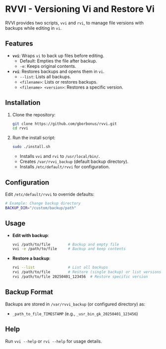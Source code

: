 # RVVI - Versioning Vi and Restore Vi

RVVI provides two scripts, `vvi` and `rvi`, to manage file versions with backups while editing in `vi`.

## Features
- **`vvi`**: Wraps `vi` to back up files before editing.
  - Default: Empties the file after backup.
  - `-e`: Keeps original contents.
- **`rvi`**: Restores backups and opens them in `vi`.
  - `--list`: Lists all backups.
  - `<filename>`: Lists or restores backups.
  - `<filename> <version>`: Restores a specific version.

## Installation
1. Clone the repository:
   ```bash
   git clone https://github.com/gborbonus/rvvi.git
   cd rvvi
   ```
2. Run the install script:
   ```bash
   sudo ./install.sh
   ```
   - Installs `vvi` and `rvi` to `/usr/local/bin/`.
   - Creates `/var/rvvi_backup` (default backup directory).
   - Installs `/etc/default/rvvi` for configuration.

## Configuration
Edit `/etc/default/rvvi` to override defaults:
```bash
# Example: Change backup directory
BACKUP_DIR="/custom/backup/path"
```

## Usage
- **Edit with backup**:
  ```bash
  vvi /path/to/file        # Backup and empty file
  vvi -e /path/to/file     # Backup and keep contents
  ```
- **Restore a backup**:
  ```bash
  rvi --list               # List all backups
  rvi /path/to/file        # Restore (single backup) or list versions
  rvi /path/to/file 20250401_123456  # Restore specific version
  ```

## Backup Format
Backups are stored in `/var/rvvi_backup` (or configured directory) as:
- `_path_to_file_TIMESTAMP` (e.g., `_usr_bin_gk_20250401_123456`)

## Help
Run `vvi --help` or `rvi --help` for usage details.


